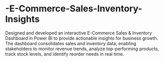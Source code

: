 # -E-Commerce-Sales-Inventory-Insights
Designed and developed an interactive E-Commerce Sales &amp; Inventory Dashboard in Power BI to provide actionable insights for business growth. The dashboard consolidates sales and inventory data, enabling stakeholders to monitor revenue trends, analyze top-performing products, track stock levels, and identify reorder needs in real time.
